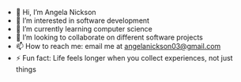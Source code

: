 - 👋 Hi, I’m Angela Nickson
- 👀 I’m interested in software development 
- 🌱 I’m currently learning computer science 
- 💞️ I’m looking to collaborate on different software projects
- 📫 How to reach me: email me at angelanickson03@gmail.com 
- ⚡ Fun fact: Life feels longer when you collect experiences, not just things

<!---
angelanickson/angelanickson is a ✨ special ✨ repository because its `README.md` (this file) appears on your GitHub profile.
You can click the Preview link to take a look at your changes.
--->

